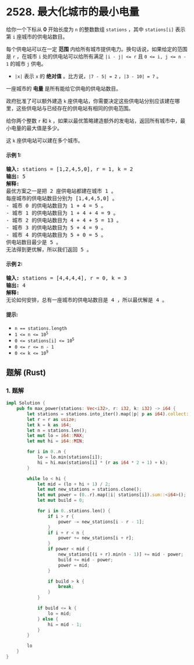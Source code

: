 # 2528. 最大化城市的最小电量
给你一个下标从 **0** 开始长度为 `n` 的整数数组 `stations` ，其中 `stations[i]` 表示第 `i` 座城市的供电站数目。

每个供电站可以在一定 **范围** 内给所有城市提供电力。换句话说，如果给定的范围是 `r` ，在城市 `i` 处的供电站可以给所有满足 `|i - j| <= r` 且 `0 <= i, j <= n - 1` 的城市 `j` 供电。

* `|x|` 表示 `x` 的 **绝对值** 。比方说，`|7 - 5| = 2` ，`|3 - 10| = 7` 。

一座城市的 **电量** 是所有能给它供电的供电站数目。

政府批准了可以额外建造 `k` 座供电站，你需要决定这些供电站分别应该建在哪里，这些供电站与已经存在的供电站有相同的供电范围。

给你两个整数 `r` 和 `k` ，如果以最优策略建造额外的发电站，返回所有城市中，最小电量的最大值是多少。

这 `k` 座供电站可以建在多个城市。

#### 示例 1:
<pre>
<strong>输入:</strong> stations = [1,2,4,5,0], r = 1, k = 2
<strong>输出:</strong> 5
<strong>解释:</strong>
最优方案之一是把 2 座供电站都建在城市 1 。
每座城市的供电站数目分别为 [1,4,4,5,0] 。
- 城市 0 的供电站数目为 1 + 4 = 5 。
- 城市 1 的供电站数目为 1 + 4 + 4 = 9 。
- 城市 2 的供电站数目为 4 + 4 + 5 = 13 。
- 城市 3 的供电站数目为 5 + 4 = 9 。
- 城市 4 的供电站数目为 5 + 0 = 5 。
供电站数目最少是 5 。
无法得到更优解，所以我们返回 5 。
</pre>

#### 示例 2:
<pre>
<strong>输入:</strong> stations = [4,4,4,4], r = 0, k = 3
<strong>输出:</strong> 4
<strong>解释:</strong>
无论如何安排，总有一座城市的供电站数目是 4 ，所以最优解是 4 。
</pre>

#### 提示:
* `n == stations.length`
* <code>1 <= n <= 10<sup>5</sup></code>
* <code>0 <= stations[i] <= 10<sup>5</sup></code>
* `0 <= r <= n - 1`
* <code>0 <= k <= 10<sup>9</sup></code>

## 题解 (Rust)

### 1. 题解
```Rust
impl Solution {
    pub fn max_power(stations: Vec<i32>, r: i32, k: i32) -> i64 {
        let stations = stations.into_iter().map(|p| p as i64).collect::<Vec<_>>();
        let r = r as usize;
        let k = k as i64;
        let n = stations.len();
        let mut lo = i64::MAX;
        let mut hi = i64::MIN;

        for i in 0..n {
            lo = lo.min(stations[i]);
            hi = hi.max(stations[i] * (r as i64 * 2 + 1) + k);
        }

        while lo < hi {
            let mid = (lo + hi + 1) / 2;
            let mut new_stations = stations.clone();
            let mut power = (0..r).map(|i| stations[i]).sum::<i64>();
            let mut build = 0;

            for i in 0..stations.len() {
                if i > r {
                    power -= new_stations[i - r - 1];
                }
                if i + r < n {
                    power += new_stations[i + r];
                }
                if power < mid {
                    new_stations[(i + r).min(n - 1)] += mid - power;
                    build += mid - power;
                    power = mid;
                }

                if build > k {
                    break;
                }
            }

            if build <= k {
                lo = mid;
            } else {
                hi = mid - 1;
            }
        }

        lo
    }
}
```
